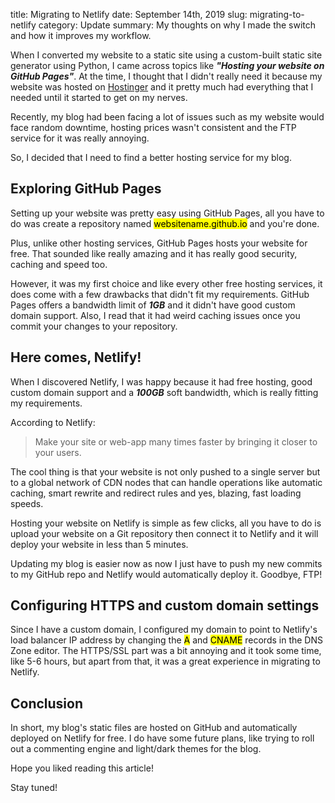 title: Migrating to Netlify
date: September 14th, 2019
slug: migrating-to-netlify
category: Update
summary: My thoughts on why I made the switch and how it improves my workflow.

When I converted my website to a static site using a custom-built static site generator using Python, I came across topics like ***"Hosting your website on GitHub Pages"***. At the time, I thought that I didn't really need it because my website was hosted on [Hostinger](https://www.hostinger.in) and it pretty much had everything that I needed until it started to get on my nerves.

Recently, my blog had been facing a lot of issues such as my website would face random downtime, hosting prices wasn't consistent and the FTP service for it was really annoying.

So, I decided that I need to find a better hosting service for my blog.

## Exploring GitHub Pages
Setting up your website was pretty easy using GitHub Pages, all you have to do was create a repository named <mark>websitename.github.io</mark> and you're done.

Plus, unlike other hosting services, GitHub Pages hosts your website for free. That sounded like really amazing and it has really good security, caching and speed too.

However, it was my first choice and like every other free hosting services, it does come with a few drawbacks that didn't fit my requirements. GitHub Pages offers a bandwidth limit of ***1GB*** and it didn't have good custom domain support. Also, I read that it had weird caching issues once you commit your changes to your repository.

## Here comes, Netlify!
When I discovered Netlify, I was happy because it had free hosting, good custom domain support and a ***100GB*** soft bandwidth, which is really fitting my requirements.

According to Netlify:
>Make your site or web-app many times faster by bringing it closer to your users.

The cool thing is that your website is not only pushed to a single server but to a global network of CDN nodes that can handle operations like automatic caching, smart rewrite and redirect rules and yes, blazing, fast loading speeds.

Hosting your website on Netlify is simple as few clicks, all you have to do is upload your website on a Git repository then connect it to Netlify and it will deploy your website in less than 5 minutes.

Updating my blog is easier now as now I just have to push my new commits to my GitHub repo and Netlify would automatically deploy it. Goodbye, FTP!

## Configuring HTTPS and custom domain settings
Since I have a custom domain, I configured my domain to point to Netlify's load balancer IP address by changing the <mark>A</mark> and <mark>CNAME</mark> records in the DNS Zone editor. The HTTPS/SSL part was a bit annoying and it took some time, like 5-6 hours, but apart from that, it was a great experience in migrating to Netlify.

## Conclusion
In short, my blog's static files are hosted on GitHub and automatically deployed on Netlify for free. I do have some future plans, like trying to roll out a commenting engine and light/dark themes for the blog.

Hope you liked reading this article!

Stay tuned!
